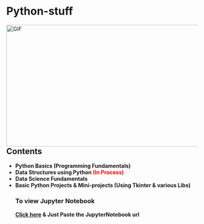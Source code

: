 # Python-stuff
  <img align="right" alt="GIF" src="https://github.com/abhisheknaiidu/abhisheknaiidu/blob/master/code.gif?raw=true" width="600" height="320" />

<h2> Contents </h2>
<ul>
    <li> <b> Python Basics (Programming Fundamentals) </b></li>
    <li> <b> Data Structures using Python <span style="color:red;">(In Process) </span></b></li>
    <li> <b> Data Science Fundamentals </b></li>
    <li><b> Basic Python Projects & Mini-projects (Using Tkinter & various Libs) </b></li>
 
 <h3> To view Jupyter Notebook </h3>
   <b> <a href="https://nbviewer.jupyter.org/">Click here</a> & Just Paste the JupyterNotebook url </b>
   
